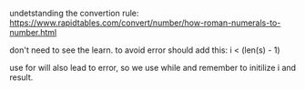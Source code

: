 undetstanding the convertion rule:
https://www.rapidtables.com/convert/number/how-roman-numerals-to-number.html

don't need to see the learn.
to avoid error should add this:
i < (len(s) - 1)

use for will also lead to error,
so we use while and remember to initilize i and result.